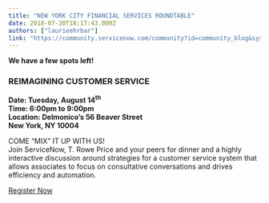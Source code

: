 ```yaml
---
title: "NEW YORK CITY FINANCIAL SERVICES ROUNDTABLE"
date: 2018-07-30T18:17:43.000Z
authors: ["laurieehrbar"]
link: "https://community.servicenow.com/community?id=community_blog&sys_id=d3ad983adb2b5744fece0b55ca961918"
---
```

<p><strong>We have a few spots left!</strong></p>
<h3 class="caps">REIMAGINING CUSTOMER SERVICE</h3>
<p><strong>Date: Tuesday, August 14<sup>th</sup><br />Time: 6:00pm to 9:00pm<br />Location: Delmonico’s 56 Beaver Street<br />New York, NY 10004</strong></p>
<p>COME “MIX” IT UP WITH US!<br />Join ServiceNow, T. Rowe Price and your peers for dinner and a highly interactive discussion around strategies for a customer service system that allows associates to focus on consultative conversations and drives efficiency and automation.</p>
<p><a href="https://go.servicenow.com/LP&#61;10289" rel="nofollow">Register Now</a></p>